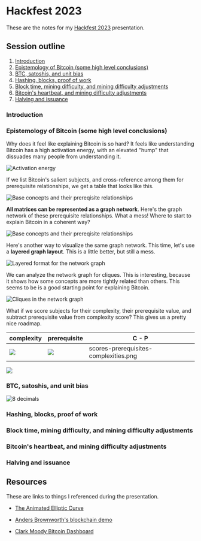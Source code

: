 # Hackfest 2023

These are the notes for my [Hackfest 2023](https://hackfest.ca/) presentation.

## Session outline

1. [Introduction](#Introduction)
1. [Epistemology of Bitcoin (some high level conclusions)](#Epistemology-of-Bitcoin-(some-high-level-conclusions))
1. [BTC, satoshis, and unit bias](#BTC,-satoshis,-and-unit-bias)
1. [Hashing, blocks, proof of work](#Hashing,-blocks,-proof-of-work)
1. [Block time, mining difficulty, and mining difficulty adjustments](#Block-time,-mining-difficulty,-and-mining-difficulty-adjustments)
1. [Bitcoin's heartbeat, and mining difficulty adjustments](#Bitcoin's-heartbeat,-and-mining-difficulty-adjustments)
1. [Halving and issuance](#Halving-and-issuance)


### Introduction

### Epistemology of Bitcoin (some high level conclusions)

Why does it feel like explaining Bitcoin is so hard? It feels like
understanding Bitcoin has a high activation energy, with an elevated  "hump" that dissuades many people from understanding it.

![Activation energy](assets/endothermic-reaction.png)

If we list Bitcoin's salient subjects, and cross-reference among them for
prerequisite relationships, we get a table that looks like this.

![Base concepts and their prereqisite relationships](assets/base-concepts-related.png)

**All matrices can be represented as a graph network**. Here's the graph network of these prerequisite relationships. What a mess! Where to start 
to explain Bitcoin in a coherent way?

![Base concepts and their prereqisite relationships](assets/base-concepts-graph-1.png)

Here's another way to visualize the same graph network. This time, let's use a **layered graph layout**. This is a little better, but still a mess.

![Layered format for the network graph](assets/base-concepts-layered.png)

We can analyze the network graph for cliques. This is interesting, because
it shows how some concepts are more tightly related than others.  This 
seems to be is a good starting point for explaining Bitcoin.

![Cliques in the network graph](assets/base-concepts-cliques.png)

What if we score subjects for their complexity, their prerequisite value, and subtract prerequisite value from complexity score? This gives us a pretty nice roadmap.

|   complexity   |  prerequisite    | C - P  |
| ---- | ---- | ---- |
| ![](assets/scores-complexities.png) | ![](assets/scores-prerequisites.png) | scores-prerequisites-complexities.png     |


![](assets/scores-prerequisites.png)



### BTC, satoshis, and unit bias

![8 decimals](assets/eight-decimals.png)

### Hashing, blocks, proof of work

### Block time, mining difficulty, and mining difficulty adjustments

### Bitcoin's heartbeat, and mining difficulty adjustments

### Halving and issuance

## Resources

These are links to things I referenced during the presentation.

- [The Animated Elliptic Curve](https://curves.xargs.org/)

- [Anders Brownworth's blockchain demo](https://github.com/anders94/blockchain-demo)

- [Clark Moody Bitcoin Dashboard](https://bitcoin.clarkmoody.com/)


